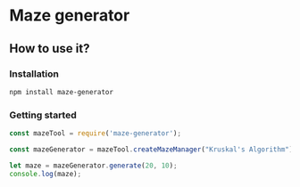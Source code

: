 # Maze generator

## How to use it?

### Installation
```bash
npm install maze-generator
```

### Getting started
```js
const mazeTool = require('maze-generator');

const mazeGenerator = mazeTool.createMazeManager("Kruskal's Algorithm");

let maze = mazeGenerator.generate(20, 10);
console.log(maze);
```
